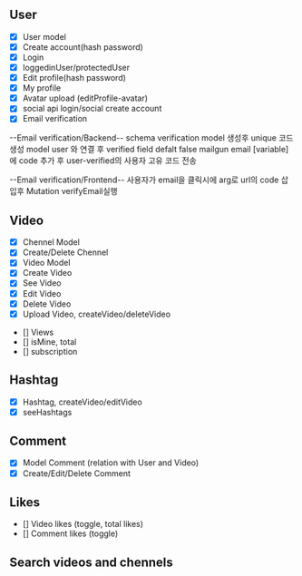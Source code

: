 ## User

- [x] User model
- [x] Create account(hash password)
- [x] Login
- [x] loggedinUser/protectedUser
- [x] Edit profile(hash password)
- [x] My profile
- [x] Avatar upload (editProfile-avatar)
- [x] social api login/social create account
- [x] Email verification

--Email verification/Backend--
schema verification model 생성후 unique 코드 생성
model user 와 연결 후 verified field defalt false
mailgun email [variable]에 code 추가 후 user-verified의 사용자 고유 코드 전송

--Email verification/Frontend--
사용자가 email을 클릭시에 arg로 url의 code 삽입후 Mutation verifyEmail실행

## Video

- [x] Chennel Model
- [x] Create/Delete Chennel
- [x] Video Model
- [x] Create Video
- [x] See Video
- [x] Edit Video
- [x] Delete Video
- [x] Upload Video, createVideo/deleteVideo

- [] Views
- [] isMine, total
- [] subscription

## Hashtag

- [x] Hashtag, createVideo/editVideo
- [x] seeHashtags

## Comment

- [x] Model Comment (relation with User and Video)
- [x] Create/Edit/Delete Comment

## Likes

- [] Video likes (toggle, total likes)
- [] Comment likes (toggle)

## Search videos and chennels
